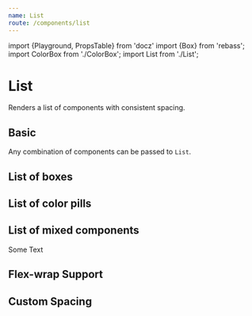```yaml
---
name: List
route: /components/list
---
```


import {Playground, PropsTable} from 'docz'
import {Box} from 'rebass';
import ColorBox from './ColorBox';
import List from './List';

# List

Renders a list of components with consistent spacing.

<PropsTable of={List} />

## Basic

Any combination of components can be passed to `List`.

<Playground>
  <h2>List of boxes</h2>
  <List>
    <Box bg="#ddd" p={3} width="100px"/>
    <Box bg="#ddd" p={3} width="100px"/>
    <Box bg="#ddd" p={3} width="100px"/>
    <Box bg="#ddd" p={3} width="100px"/>
    <Box bg="#ddd" p={3} width="100px"/>
  </List>
  <h2>List of color pills</h2>
  <List>
    <ColorBox color="base" label="Color Pill"/>
    <ColorBox color="black" label="Color Pill"/>
    <ColorBox color="gray" label="Color Pill"/>
    <ColorBox color="grayLight" label="Color Pill"/>
    <ColorBox color="grayWhite" label="Color Pill"/>
  </List>
  <h2>List of mixed components</h2>
  <List>
    <ColorBox color="base" label="Color Pill"/>
    <Box bg="#ddd" p={3} width="100px"/>
    <ColorBox color="gray" label="Color Pill"/>
    <Box bg="#ddd" p={3} width="100px"/>
    <div>Some Text</div>
    <ColorBox color="grayLight" label="Color Pill"/>
  </List>
</Playground>

## Flex-wrap Support

<Playground>
  <List>
    <Box bg="#ddd" p={3} width="200px"/>
    <Box bg="#ddd" p={3} width="200px"/>
    <Box bg="#ddd" p={3} width="200px"/>
    <Box bg="#ddd" p={3} width="200px"/>
    <Box bg="#ddd" p={3} width="200px"/>
  </List>
</Playground>

## Custom Spacing

<Playground>
  <List spacing={3}>
    <Box bg="#ddd" p={3} width="100px"/>
    <Box bg="#ddd" p={3} width="100px"/>
    <Box bg="#ddd" p={3} width="100px"/>
    <Box bg="#ddd" p={3} width="100px"/>
    <Box bg="#ddd" p={3} width="100px"/>
  </List>
</Playground>
